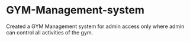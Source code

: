 # GYM-Management-system
Created a GYM Management system for admin access only where admin can control all activities of the gym.
